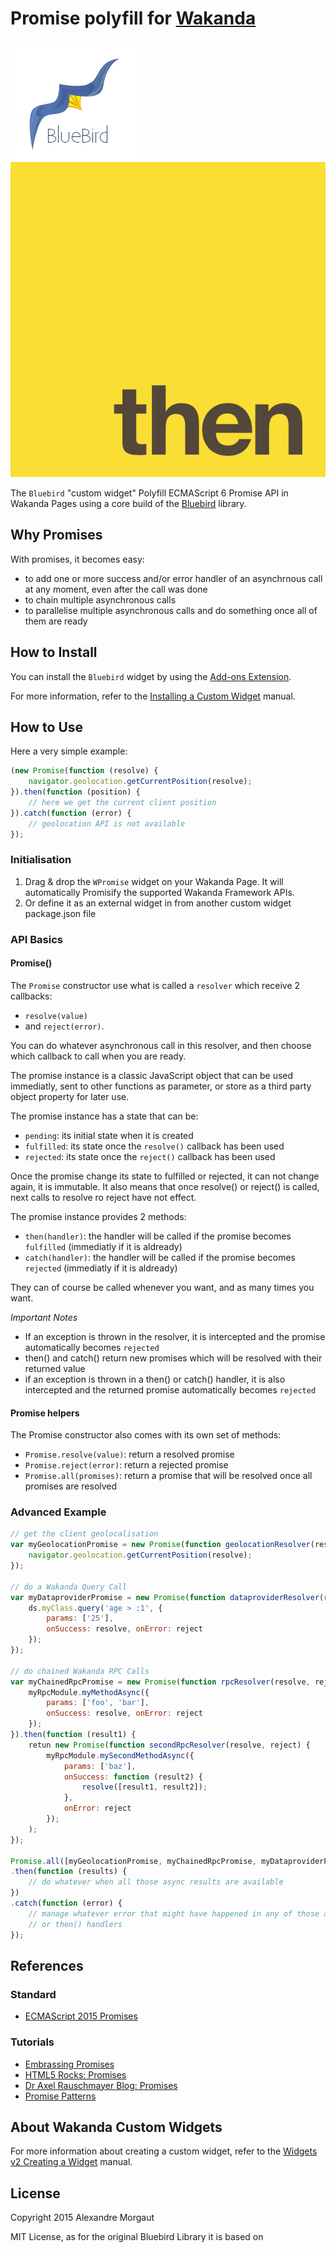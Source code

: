 # Promise polyfill for [Wakanda](http://wakanda.org)

![Bluebird Icon](./icons/bluebird.png) 
![Promise Icon](./icons/then.png) 

The `Bluebird` "custom widget" Polyfill ECMAScript 6 Promise API in Wakanda Pages using a core build of the [Bluebird](https://github.com/petkaantonov/bluebird) library.

## Why Promises

With promises, it becomes easy:

* to add one or more success and/or error handler of an asynchrnous call at any moment, even after the call was done
* to chain multiple asynchronous calls
* to parallelise multiple asynchronous calls and do something once all of them are ready 

## How to Install

You can install the `Bluebird` widget by using the [Add-ons Extension](http://doc.wakanda.org/WakandaStudio/help/Title/en/page4263.html "Add-ons Extension"). 

For more information, refer to the [Installing a Custom Widget](http://doc.wakanda.org/WakandaStudio/help/Title/en/page3869.html#1056003 "Installing a Custom Widget") manual.

## How to Use

Here a very simple example:
```javascript
(new Promise(function (resolve) {
	navigator.geolocation.getCurrentPosition(resolve);
}).then(function (position) {
	// here we get the current client position
}).catch(function (error) {
	// geolocation API is not available
});
```
### Initialisation

1. Drag & drop the `WPromise` widget on your Wakanda Page. It will automatically Promisify the supported Wakanda Framework APIs.
2. Or define it as an external widget in from another custom widget package.json file

### API Basics

#### Promise()

The `Promise` constructor use what is called a `resolver` which receive 2 callbacks: 

* `resolve(value)` 
* and `reject(error)`. 

You can do whatever asynchronous call in this resolver, and then choose which callback to call when you are ready. 

The promise instance is a classic JavaScript object that can be used immediatly, sent to other functions as parameter, 
or store as a third party object property for later use.

The promise instance has a state that can be:

* `pending`: its initial state when it is created
* `fulfilled`: its state once the `resolve()` callback has been used
* `rejected`: its state once the `reject()` callback has been used

Once the promise change its state to fulfilled or rejected, it can not change again, it is immutable. 
It also means that once resolve() or reject() is called, next calls to resolve ro reject have not effect.

The promise instance provides 2 methods:

* `then(handler)`: the handler will be called if the promise becomes `fulfilled` (immediatly if it is aldready)
* `catch(handler)`: the handler will be called if the promise becomes `rejected` (immediatly if it is aldready) 

They can of course be called whenever you want, and as many times you want.

_Important Notes_

* If an exception is thrown in the resolver, it is intercepted and the promise automatically becomes `rejected`
* then() and catch() return new promises which will be resolved with their returned value
* if an exception is thrown in a then() or catch() handler, it is also intercepted and the returned promise automatically becomes `rejected`

#### Promise helpers

The Promise constructor also comes with its own set of methods:

* `Promise.resolve(value)`: return a resolved promise
* `Promise.reject(error)`: return a rejected promise
* `Promise.all(promises)`: return a promise that will be resolved once all promises are resolved

### Advanced Example

```javascript
// get the client geolocalisation
var myGeolocationPromise = new Promise(function geolocationResolver(resolve) {
	navigator.geolocation.getCurrentPosition(resolve);
});

// do a Wakanda Query Call
var myDataproviderPromise = new Promise(function dataproviderResolver(resolve, reject) {
	ds.myClass.query('age > :1', {
        params: ['25'],
        onSuccess: resolve, onError: reject
    });
});

// do chained Wakanda RPC Calls
var myChainedRpcPromise = new Promise(function rpcResolver(resolve, reject) {
	myRpcModule.myMethodAsync({
        params: ['foo', 'bar'],
        onSuccess: resolve, onError: reject
    });
}).then(function (result1) {
    retun new Promise(function secondRpcResolver(resolve, reject) {
		myRpcModule.mySecondMethodAsync({
    	    params: ['baz'],
        	onSuccess: function (result2) {
				resolve([result1, result2]);
			},
			onError: reject
    	});
	);
});

Promise.all([myGeolocationPromise, myChainedRpcPromise, myDataproviderPromise])
.then(function (results) {
    // do whatever when all those async results are available
})
.catch(function (error) {
	// manage whatever error that might have happened in any of those async calls
	// or then() handlers
});
```

## References

### Standard

* [ECMAScript 2015 Promises](http://people.mozilla.org/~jorendorff/es6-draft.html#sec-promise-constructor)

### Tutorials

* [Embrassing Promises](http://javascriptplayground.com/blog/2015/02/promises/)
* [HTML5 Rocks: Promises](http://www.html5rocks.com/en/tutorials/es6/promises/)
* [Dr Axel Rauschmayer Blog: Promises](http://www.2ality.com/2014/10/es6-promises-api.html)
* [Promise Patterns](https://www.promisejs.org/patterns/)

## About Wakanda Custom Widgets

For more information about creating a custom widget, refer to the [Widgets v2 Creating a Widget](http://doc.wakanda.org/Wakanda/help/Title/en/page3849.html "Widgets v2 Creating a Widget") manual.


## License

Copyright 2015 Alexandre Morgaut

MIT License, as for the original Bluebird Library it is based on